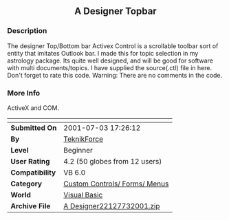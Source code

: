 ﻿<div align="center">

## A Designer Topbar


</div>

### Description

The designer Top/Bottom bar Activex Control is a scrollable toolbar sort of entity that imitates Outlook bar. I made this for topic selection in my astrology package. Its quite well designed, and will be good for software with multi documents/topics. I have supplied the source(.ctl) file in here. Don't forget to rate this code. Warning: There are no comments in the code.
 
### More Info
 
ActiveX and COM.


<span>             |<span>
---                |---
**Submitted On**   |2001-07-03 17:26:12
**By**             |[TeknikForce](https://github.com/Planet-Source-Code/PSCIndex/blob/master/ByAuthor/teknikforce.md)
**Level**          |Beginner
**User Rating**    |4.2 (50 globes from 12 users)
**Compatibility**  |VB 6\.0
**Category**       |[Custom Controls/ Forms/  Menus](https://github.com/Planet-Source-Code/PSCIndex/blob/master/ByCategory/custom-controls-forms-menus__1-4.md)
**World**          |[Visual Basic](https://github.com/Planet-Source-Code/PSCIndex/blob/master/ByWorld/visual-basic.md)
**Archive File**   |[A Designer22127732001\.zip](https://github.com/Planet-Source-Code/teknikforce-a-designer-topbar__1-24582/archive/master.zip)








